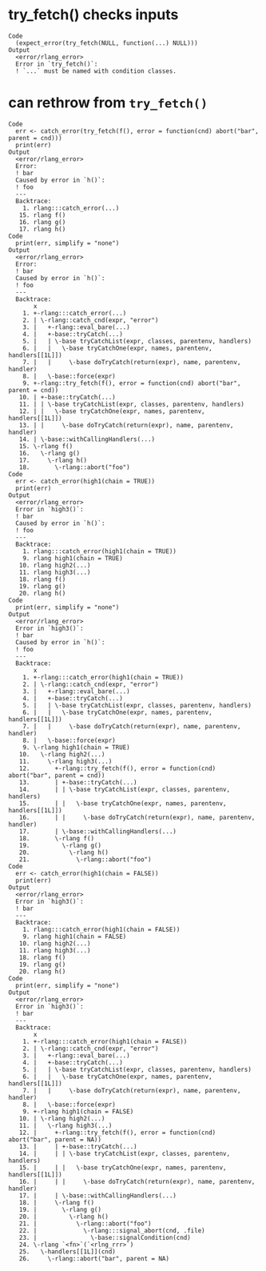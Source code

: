 # try_fetch() checks inputs

    Code
      (expect_error(try_fetch(NULL, function(...) NULL)))
    Output
      <error/rlang_error>
      Error in `try_fetch()`:
      ! `...` must be named with condition classes.

# can rethrow from `try_fetch()`

    Code
      err <- catch_error(try_fetch(f(), error = function(cnd) abort("bar", parent = cnd)))
      print(err)
    Output
      <error/rlang_error>
      Error:
      ! bar
      Caused by error in `h()`:
      ! foo
      ---
      Backtrace:
        1. rlang:::catch_error(...)
       15. rlang f()
       16. rlang g()
       17. rlang h()
    Code
      print(err, simplify = "none")
    Output
      <error/rlang_error>
      Error:
      ! bar
      Caused by error in `h()`:
      ! foo
      ---
      Backtrace:
           x
        1. +-rlang:::catch_error(...)
        2. | \-rlang::catch_cnd(expr, "error")
        3. |   +-rlang::eval_bare(...)
        4. |   +-base::tryCatch(...)
        5. |   | \-base tryCatchList(expr, classes, parentenv, handlers)
        6. |   |   \-base tryCatchOne(expr, names, parentenv, handlers[[1L]])
        7. |   |     \-base doTryCatch(return(expr), name, parentenv, handler)
        8. |   \-base::force(expr)
        9. +-rlang::try_fetch(f(), error = function(cnd) abort("bar", parent = cnd))
       10. | +-base::tryCatch(...)
       11. | | \-base tryCatchList(expr, classes, parentenv, handlers)
       12. | |   \-base tryCatchOne(expr, names, parentenv, handlers[[1L]])
       13. | |     \-base doTryCatch(return(expr), name, parentenv, handler)
       14. | \-base::withCallingHandlers(...)
       15. \-rlang f()
       16.   \-rlang g()
       17.     \-rlang h()
       18.       \-rlang::abort("foo")
    Code
      err <- catch_error(high1(chain = TRUE))
      print(err)
    Output
      <error/rlang_error>
      Error in `high3()`:
      ! bar
      Caused by error in `h()`:
      ! foo
      ---
      Backtrace:
        1. rlang:::catch_error(high1(chain = TRUE))
        9. rlang high1(chain = TRUE)
       10. rlang high2(...)
       11. rlang high3(...)
       18. rlang f()
       19. rlang g()
       20. rlang h()
    Code
      print(err, simplify = "none")
    Output
      <error/rlang_error>
      Error in `high3()`:
      ! bar
      Caused by error in `h()`:
      ! foo
      ---
      Backtrace:
           x
        1. +-rlang:::catch_error(high1(chain = TRUE))
        2. | \-rlang::catch_cnd(expr, "error")
        3. |   +-rlang::eval_bare(...)
        4. |   +-base::tryCatch(...)
        5. |   | \-base tryCatchList(expr, classes, parentenv, handlers)
        6. |   |   \-base tryCatchOne(expr, names, parentenv, handlers[[1L]])
        7. |   |     \-base doTryCatch(return(expr), name, parentenv, handler)
        8. |   \-base::force(expr)
        9. \-rlang high1(chain = TRUE)
       10.   \-rlang high2(...)
       11.     \-rlang high3(...)
       12.       +-rlang::try_fetch(f(), error = function(cnd) abort("bar", parent = cnd))
       13.       | +-base::tryCatch(...)
       14.       | | \-base tryCatchList(expr, classes, parentenv, handlers)
       15.       | |   \-base tryCatchOne(expr, names, parentenv, handlers[[1L]])
       16.       | |     \-base doTryCatch(return(expr), name, parentenv, handler)
       17.       | \-base::withCallingHandlers(...)
       18.       \-rlang f()
       19.         \-rlang g()
       20.           \-rlang h()
       21.             \-rlang::abort("foo")
    Code
      err <- catch_error(high1(chain = FALSE))
      print(err)
    Output
      <error/rlang_error>
      Error in `high3()`:
      ! bar
      ---
      Backtrace:
        1. rlang:::catch_error(high1(chain = FALSE))
        9. rlang high1(chain = FALSE)
       10. rlang high2(...)
       11. rlang high3(...)
       18. rlang f()
       19. rlang g()
       20. rlang h()
    Code
      print(err, simplify = "none")
    Output
      <error/rlang_error>
      Error in `high3()`:
      ! bar
      ---
      Backtrace:
           x
        1. +-rlang:::catch_error(high1(chain = FALSE))
        2. | \-rlang::catch_cnd(expr, "error")
        3. |   +-rlang::eval_bare(...)
        4. |   +-base::tryCatch(...)
        5. |   | \-base tryCatchList(expr, classes, parentenv, handlers)
        6. |   |   \-base tryCatchOne(expr, names, parentenv, handlers[[1L]])
        7. |   |     \-base doTryCatch(return(expr), name, parentenv, handler)
        8. |   \-base::force(expr)
        9. +-rlang high1(chain = FALSE)
       10. | \-rlang high2(...)
       11. |   \-rlang high3(...)
       12. |     +-rlang::try_fetch(f(), error = function(cnd) abort("bar", parent = NA))
       13. |     | +-base::tryCatch(...)
       14. |     | | \-base tryCatchList(expr, classes, parentenv, handlers)
       15. |     | |   \-base tryCatchOne(expr, names, parentenv, handlers[[1L]])
       16. |     | |     \-base doTryCatch(return(expr), name, parentenv, handler)
       17. |     | \-base::withCallingHandlers(...)
       18. |     \-rlang f()
       19. |       \-rlang g()
       20. |         \-rlang h()
       21. |           \-rlang::abort("foo")
       22. |             \-rlang:::signal_abort(cnd, .file)
       23. |               \-base::signalCondition(cnd)
       24. \-rlang `<fn>`(`<rlng_rrr>`)
       25.   \-handlers[[1L]](cnd)
       26.     \-rlang::abort("bar", parent = NA)

